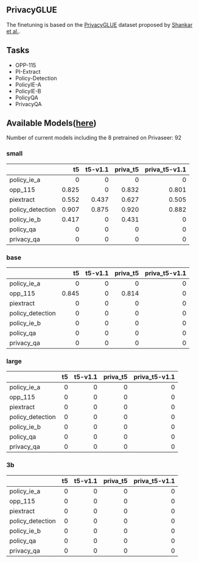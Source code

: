 ## PrivacyGLUE

The finetuning is based on the [PrivacyGLUE](https://github.com/infsys-lab/privacy-glue) dataset proposed by [Shankar et al.](https://www.mdpi.com/2076-3417/13/6/3701).


## Tasks

- OPP-115
- PI-Extract
- Policy-Detection
- PolicyIE-A
- PolicyIE-B
- PolicyQA
- PrivacyQA

## Available Models([here](https://huggingface.co/alzoubi36))


Number of current models including the 8 pretrained on Privaseer: 92

### small


|                   |    t5 | t5-v1.1 | priva_t5 | priva_t5-v1.1 |
|:------------------|------:|--------:|---------:|--------------:|
| policy\_ie\_a     |     0 |       0 |        0 |             0 |
| opp\_115          | 0.825 |       0 |    0.832 |         0.801 |
| piextract         | 0.552 |   0.437 |    0.627 |         0.505 |
| policy\_detection | 0.907 |   0.875 |    0.920 |         0.882 |
| policy\_ie\_b     | 0.417 |       0 |    0.431 |             0 |
| policy\_qa        |     0 |       0 |        0 |             0 |
| privacy\_qa       |     0 |       0 |        0 |             0 |
 

### base


|                   |    t5 | t5-v1.1 | priva_t5 | priva_t5-v1.1 |
|:------------------|------:|--------:|---------:|--------------:|
| policy\_ie\_a     |     0 |       0 |        0 |             0 |
| opp\_115          | 0.845 |       0 |    0.814 |             0 |
| piextract         |     0 |       0 |        0 |             0 |
| policy\_detection |     0 |       0 |        0 |             0 |
| policy\_ie\_b     |     0 |       0 |        0 |             0 |
| policy\_qa        |     0 |       0 |        0 |             0 |
| privacy\_qa       |     0 |       0 |        0 |             0 |
 

### large


|                   | t5 | t5-v1.1 | priva_t5 | priva_t5-v1.1 |
|:------------------|---:|--------:|---------:|--------------:|
| policy\_ie\_a     |  0 |       0 |        0 |             0 |
| opp\_115          |  0 |       0 |        0 |             0 |
| piextract         |  0 |       0 |        0 |             0 |
| policy\_detection |  0 |       0 |        0 |             0 |
| policy\_ie\_b     |  0 |       0 |        0 |             0 |
| policy\_qa        |  0 |       0 |        0 |             0 |
| privacy\_qa       |  0 |       0 |        0 |             0 |
 

### 3b


|                   |   t5 |   t5-v1.1 |   priva_t5 |   priva_t5-v1.1 |
|:------------------|-----:|----------:|-----------:|----------------:|
| policy\_ie\_a     |    0 |         0 |          0 |               0 |
| opp\_115          |    0 |         0 |          0 |               0 |
| piextract         |    0 |         0 |          0 |               0 |
| policy\_detection |    0 |         0 |          0 |               0 |
| policy\_ie\_b     |    0 |         0 |          0 |               0 |
| policy\_qa        |    0 |         0 |          0 |               0 |
| privacy\_qa       |    0 |         0 |          0 |               0 |
 

